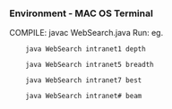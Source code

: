 ### Environment - MAC OS Terminal ### 
COMPILE: javac WebSearch.java
Run: eg. 
	        
		java WebSearch intranet1 depth	
		
		java WebSearch intranet5 breadth
		
		java WebSearch intranet7 best
		
		java WebSearch intranet# beam  
		
